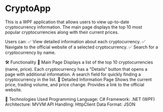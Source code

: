 # CryptoApp

This is a WPF application that allows users to view up-to-date cryptocurrency information. 
The main page displays the top 10 most popular cryptocurrencies along with their current prices.

Users can:
✅ View detailed information about each cryptocurrency.
✅ Navigate to the official website of a selected cryptocurrency.
✅ Search for a cryptocurrency by name.

🛠 Functionality
🔹 Main Page
Displays a list of the top 10 cryptocurrencies (name, price).
Each cryptocurrency has a "Details" button that opens a page with additional information.
A search field for quickly finding a cryptocurrency in the list.
🔹 Detailed Information Page
Shows the current price, trading volume, and price change.
Provides a link to the official website.

🔧 Technologies Used
Programming Language: C#
Framework: .NET (WPF)
Architecture: MVVM
API Handling: HttpClient
Data Format: JSON
